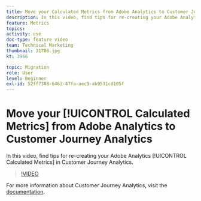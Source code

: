 ```yaml
---
title: Move your Calculated Metrics from Adobe Analytics to Customer Journey Analytics
description: In this video, find tips for re-creating your Adobe Analytics Calculated Metrics in Customer Journey Analytics.
feature: Metrics
topics: 
activity: use
doc-type: feature video
team: Technical Marketing
thumbnail: 31788.jpg
kt: 3966

topic: Migration
role: User
level: Beginner
exl-id: 52ff7388-6463-47fa-aec9-ab9531cd105f
---
```

# Move your [!UICONTROL Calculated Metrics] from Adobe Analytics to Customer Journey Analytics

In this video, find tips for re-creating your Adobe Analytics [!UICONTROL Calculated Metrics] in Customer Journey Analytics.

>[!VIDEO](https://video.tv.adobe.com/v/31788/?quality=12&learn=on)

For more information about Customer Journey Analytics, visit the [documentation](https://experienceleague.adobe.com/docs/analytics-platform/using/cja-landing.html).
